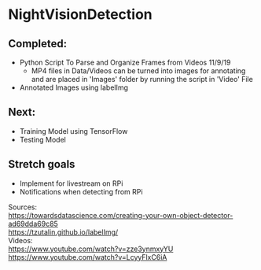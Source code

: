 # NightVisionDetection

## Completed:
* Python Script To Parse and Organize Frames from Videos 11/9/19  
  * MP4 files in Data/Videos can be turned into images for annotating and are placed in 'Images' folder by running the script in 'Video'   File  
* Annotated Images using labelImg
## Next:  
* Training Model using TensorFlow 
* Testing Model  
## Stretch goals
* Implement for livestream on RPi
* Notifications when detecting from RPi


Sources:  
https://towardsdatascience.com/creating-your-own-object-detector-ad69dda69c85  
https://tzutalin.github.io/labelImg/  
Videos:  
https://www.youtube.com/watch?v=zze3ynmxyYU  
https://www.youtube.com/watch?v=LcyyFlxC6iA  
